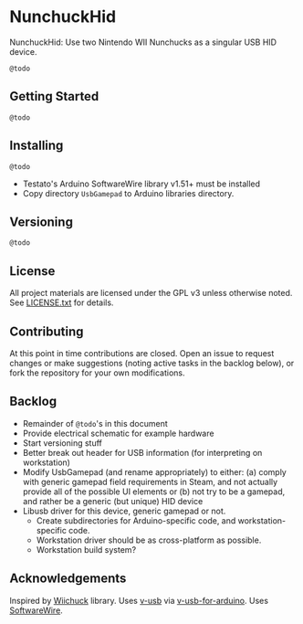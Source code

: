# NunchuckHid

NunchuckHid: Use two Nintendo WII Nunchucks as a singular USB HID device.

`@todo`

## Getting Started

`@todo`

## Installing

`@todo`
- Testato's Arduino SoftwareWire library v1.51+ must be installed
- Copy directory `UsbGamepad` to Arduino libraries directory.

## Versioning

`@todo`

## License

All project materials are licensed under the GPL v3 unless otherwise noted. See [LICENSE.txt](LICENSE.txt) for details.

## Contributing

At this point in time contributions are closed. Open an issue to request changes or make suggestions (noting active tasks in the backlog below), or fork the repository for your own modifications.

## Backlog

- Remainder of `@todo`'s in this document
- Provide electrical schematic for example hardware
- Start versioning stuff
- Better break out header for USB information (for interpreting on workstation)
- Modify UsbGamepad (and rename appropriately) to either:
  (a) comply with generic gamepad field requirements in Steam, and not actually provide all of the possible UI elements
  or
  (b) not try to be a gamepad, and rather be a generic (but unique) HID device
- Libusb driver for this device, generic gamepad or not.
  - Create subdirectories for Arduino-specific code, and workstation-specific code.
  - Workstation driver should be as cross-platform as possible.
  - Workstation build system?

## Acknowledgements

Inspired by [Wiichuck](https://github.com/madhephaestus/WiiChuck) library.
Uses [v-usb](https://www.obdev.at/products/vusb/index.html) via [v-usb-for-arduino](https://github.com/gloob/vusb-for-arduino).
Uses [SoftwareWire](https://github.com/Testato/SoftwareWire).

